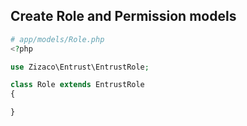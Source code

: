 ##  Create Role and Permission models

```php
# app/models/Role.php
<?php

use Zizaco\Entrust\EntrustRole;

class Role extends EntrustRole
{

}
```
